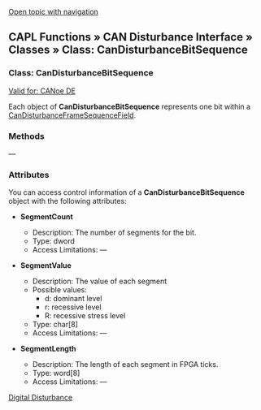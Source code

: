 [Open topic with navigation](../../../../../CANoeDEFamily.htm#Topics/CAPLFunctions/CANDisturbance/Classes/CAPLfunctionCanDisturbanceBitSequence.md)

## CAPL Functions » CAN Disturbance Interface » Classes » Class: CanDisturbanceBitSequence

### Class: CanDisturbanceBitSequence

[Valid for: CANoe DE](../../../Shared/FeatureAvailability.md)

Each object of **CanDisturbanceBitSequence** represents one bit within a [CanDisturbanceFrameSequenceField](CAPLfunctionCanDisturbanceFrameSequenceField.md).

### Methods

—

### Attributes

You can access control information of a **CanDisturbanceBitSequence** object with the following attributes:

- **SegmentCount**
  - Description: The number of segments for the bit.
  - Type: dword
  - Access Limitations: —

- **SegmentValue**
  - Description: The value of each segment
  - Possible values:
    - d: dominant level
    - r: recessive level
    - R: recessive stress level
  - Type: char[8]
  - Access Limitations: —

- **SegmentLength**
  - Description: The length of each segment in FPGA ticks.
  - Type: word[8]
  - Access Limitations: —

[Digital Disturbance](../../../CANoeCANalyzer/Interfaces/CANDisturbance/DigitalDisturbance.md)
